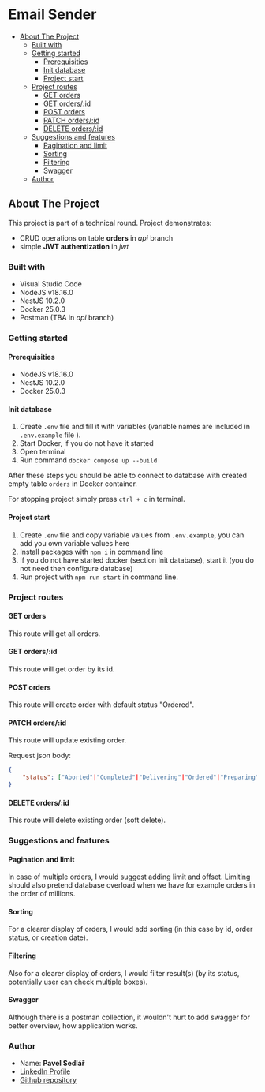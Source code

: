 # Email Sender

- [About The Project](#about-the-project)
   * [Built with](#built-with)
   * [Getting started](#getting-started)
      + [Prerequisities](#prerequisities)
      + [Init database](#init-database)
      + [Project start](#project-start)
   * [Project routes](#project-routes)
      + [GET orders](#get-orders)
      + [GET orders/:id](#get-ordersid)
      + [POST orders](#post-orders)
      + [PATCH orders/:id](#patch-ordersid)
      + [DELETE orders/:id](#delete-ordersid)
   * [Suggestions and features](#suggestions-and-features)
      + [Pagination and limit](#pagination-and-limit)
      + [Sorting](#sorting)
      + [Filtering](#filtering)
      + [Swagger](#swagger)
   * [Author](#author)

## About The Project

This project is part of a technical round. Project demonstrates:
- CRUD operations on table **orders** in _api_ branch 
- simple **JWT authentization** in _jwt_

### Built with

- Visual Studio Code
- NodeJS v18.16.0
- NestJS 10.2.0
- Docker 25.0.3
- Postman (TBA in _api_ branch)

### Getting started

#### Prerequisities

- NodeJS v18.16.0
- NestJS 10.2.0
- Docker 25.0.3

#### Init database

1. Create `.env` file and fill it with variables (variable names are included in `.env.example` file ). 
2. Start Docker, if you do not have it started
3. Open terminal
4. Run command `docker compose up --build`

After these steps you should be able to connect to database with created empty table `orders` in Docker container.

For stopping project simply press `ctrl + c` in terminal.

#### Project start

1. Create `.env` file and copy variable values from `.env.example`, you can add you own variable values here
2. Install packages with `npm i` in command line
3. If you do not have started docker (section Init database), start it (you do not need then configure database)
4. Run project with `npm run start` in command line.

### Project routes

#### GET orders

This route will get all orders.

#### GET orders/:id

This route will get order by its id.

#### POST orders

This route will create order with default status "Ordered".

#### PATCH orders/:id

This route will update existing order.

Request json body:

``` json
{
    "status": ["Aborted"|"Completed"|"Delivering"|"Ordered"|"Preparing"]
}
```

#### DELETE orders/:id

This route will delete existing order (soft delete).

### Suggestions and features

#### Pagination and limit

In case of multiple orders, I would suggest adding limit and offset. Limiting should also pretend database overload when we have for example orders in the order of millions.

#### Sorting

For a clearer display of orders, I would add sorting (in this case by id, order status, or creation date).

#### Filtering

Also for a clearer display of orders, I would filter result(s) (by its status, potentially user can check multiple boxes).

#### Swagger

Although there is a postman collection, it wouldn't hurt to add swagger for better overview, how application works.

### Author

- Name: **Pavel Sedlář**
- <a href="https://www.linkedin.com/in/pavel-sedl%C3%A1%C5%99-574039117/">LinkedIn Profile</a>
- <a href="https://github.com/pauwelcz/objedname_task">Github repository</a>